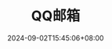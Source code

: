 ---
title: "QQ邮箱"
date: 2024-09-02T15:45:06+08:00
draft: false

link: "https://wx.mail.qq.com/list/readtemplate?name=login_jump.html"
categories: ["邮箱服务"]
description: QQ邮箱


rating: 4.5
---